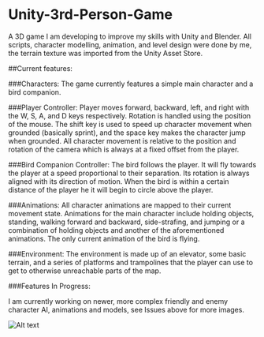 # Unity-3rd-Person-Game
A 3D game I am developing to improve my skills with Unity and Blender. All scripts, character modelling, animation,
and level design were done by me, the terrain texture was imported from the Unity Asset Store.



##Current features:


###Characters:
The game currently features a simple main character and a bird companion.

###Player Controller:
Player moves forward, backward, left, and right with the W, S, A, and D keys respectively. 
Rotation is handled using the position of the mouse. The shift key is used to speed up character 
movement when grounded (basically sprint), and the space key makes the character jump when grounded. 
All character movement is relative to the position and rotation of the camera which is always at a 
fixed offset from the player.

###Bird Companion Controller:
The bird follows the player. It will fly towards the player at a speed proportional to their separation.
Its rotation is always aligned with its direction of motion. When the bird is within a certain distance 
of the player he it will begin to circle above the player. 

###Animations:
All character animations are mapped to their current movement state. Animations for the main character
include holding objects, standing, walking forward and backward, side-strafing, and jumping or a combination
of holding objects and another of the aforementioned animations. The only current animation of the bird is 
flying.

###Environment:
The environment is made up of an elevator, some basic terrain, and a series of platforms and trampolines that
the player can use to get to otherwise unreachable parts of the map.

###Features In Progress:

I am currently working on newer, more complex friendly and enemy character AI, animations and models, see Issues above for more 
images.

![Alt text](https://cloud.githubusercontent.com/assets/9647946/14073374/54fc3a20-f47d-11e5-8239-c52c96ba84ba.png?raw=true "New Character Model")

